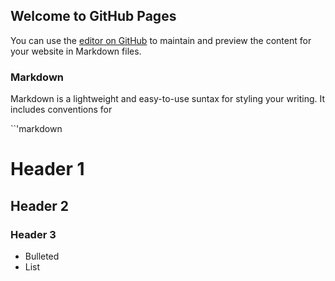 ## Welcome to GitHub Pages

You can use the [editor on GitHub](https://github.com/CRWayman/CRWayman.github.io/commits/master/index.html) to maintain and preview the content for your website in Markdown files.

### Markdown

Markdown is a lightweight and easy-to-use suntax for styling your writing. It includes conventions for

``'markdown

# Header 1
## Header 2
### Header 3

- Bulleted
- List	 
```
